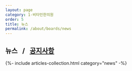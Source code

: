 ```yaml
---
layout: page
category: 1-비타민한의원
order: 5
title: 뉴스
permalink: /about/boards/news
---
```


<h2>
  <strong>뉴스</strong> &nbsp; / &nbsp; <a href="{{ page.dir }}notice">공지사항</a>
</h2>

{%- include articles-collection.html category="news" -%}
